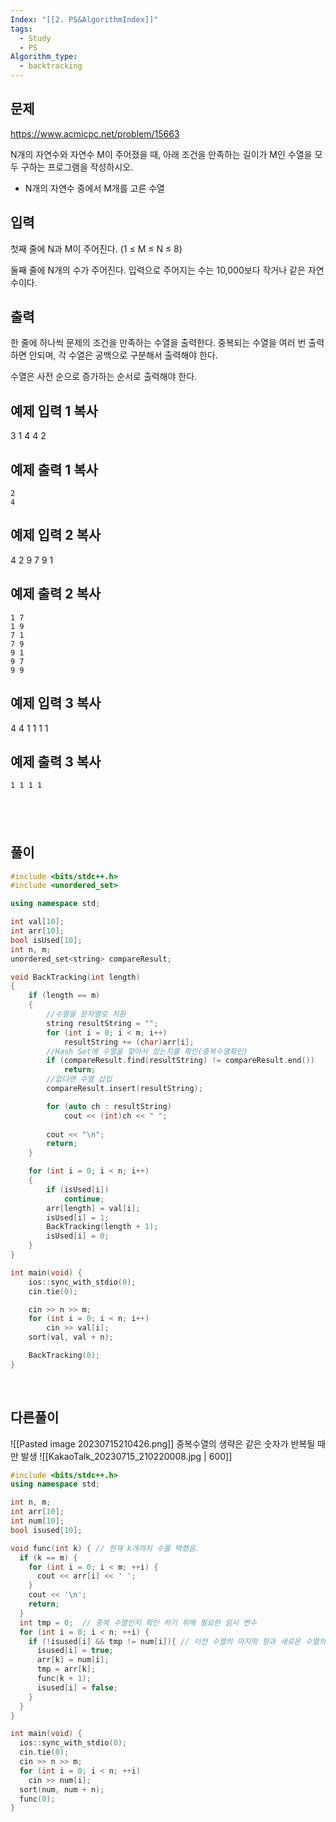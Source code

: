 ```yaml
---
Index: "[[2. PS&AlgorithmIndex]]"
tags:
  - Study
  - PS
Algorithm_type:
  - backtracking
---
```


## 문제
https://www.acmicpc.net/problem/15663

N개의 자연수와 자연수 M이 주어졌을 때, 아래 조건을 만족하는 길이가 M인 수열을 모두 구하는 프로그램을 작성하시오.

- N개의 자연수 중에서 M개를 고른 수열

## 입력

첫째 줄에 N과 M이 주어진다. (1 ≤ M ≤ N ≤ 8)

둘째 줄에 N개의 수가 주어진다. 입력으로 주어지는 수는 10,000보다 작거나 같은 자연수이다.

## 출력

한 줄에 하나씩 문제의 조건을 만족하는 수열을 출력한다. 중복되는 수열을 여러 번 출력하면 안되며, 각 수열은 공백으로 구분해서 출력해야 한다.

수열은 사전 순으로 증가하는 순서로 출력해야 한다.

## 예제 입력 1 복사

3 1
4 4 2

## 예제 출력 1 복사
```
2
4
```


## 예제 입력 2 복사

4 2
9 7 9 1

## 예제 출력 2 복사
```
1 7
1 9
7 1
7 9
9 1
9 7
9 9
```


## 예제 입력 3 복사

4 4
1 1 1 1

## 예제 출력 3 복사
```
1 1 1 1
```
   
---
## 풀이
```cpp
#include <bits/stdc++.h>
#include <unordered_set>

using namespace std;

int val[10];
int arr[10];
bool isUsed[10];
int n, m;
unordered_set<string> compareResult;

void BackTracking(int length)
{
	if (length == m)
	{
        //수열을 문자열로 치환
		string resultString = "";
        for (int i = 0; i < m; i++)
		    resultString += (char)arr[i];
        //Hash Set에 수열을 찾아서 있는지를 확인(중복수열확인)
        if (compareResult.find(resultString) != compareResult.end())
            return;
        //없다면 수열 삽입
        compareResult.insert(resultString);

		for (auto ch : resultString)
			cout << (int)ch << " ";
        
        cout << "\n";
        return;
    }

    for (int i = 0; i < n; i++)
    {
        if (isUsed[i])
            continue;
        arr[length] = val[i];
        isUsed[i] = 1;
        BackTracking(length + 1);
        isUsed[i] = 0;
    }
}

int main(void) {
    ios::sync_with_stdio(0);
    cin.tie(0);

    cin >> n >> m;
    for (int i = 0; i < n; i++)
        cin >> val[i];
    sort(val, val + n);

    BackTracking(0);
}
```
   
## 다른풀이
![[Pasted image 20230715210426.png]]
중복수열의 생략은 같은 숫자가 반복될 때만 발생
![[KakaoTalk_20230715_210220008.jpg | 600]]
```cpp
#include <bits/stdc++.h>
using namespace std;

int n, m;
int arr[10];
int num[10];
bool isused[10];

void func(int k) { // 현재 k개까지 수를 택했음.
  if (k == m) {
    for (int i = 0; i < m; ++i) {
      cout << arr[i] << ' ';
    }
    cout << '\n';
    return;
  }
  int tmp = 0;  // 중복 수열인지 확인 하기 위해 필요한 임시 변수
  for (int i = 0; i < n; ++i) {
    if (!isused[i] && tmp != num[i]){ // 이전 수열의 마지막 항과 새로운 수열의 마지막 항이 같으면 중복 수열
      isused[i] = true;
      arr[k] = num[i];
      tmp = arr[k];
      func(k + 1);
      isused[i] = false;
    }
  }
}

int main(void) {
  ios::sync_with_stdio(0);
  cin.tie(0);
  cin >> n >> m;
  for (int i = 0; i < n; ++i)
    cin >> num[i];
  sort(num, num + n);
  func(0);
}
```